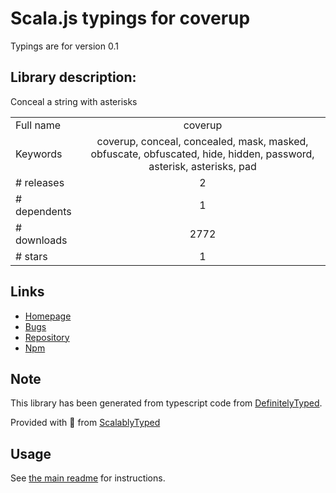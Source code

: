 
# Scala.js typings for coverup

Typings are for version 0.1

## Library description:
Conceal a string with asterisks

|                    |                 |
| ------------------ | :-------------: |
| Full name          | coverup |
| Keywords           | coverup, conceal, concealed, mask, masked, obfuscate, obfuscated, hide, hidden, password, asterisk, asterisks, pad |
| # releases         | 2 |
| # dependents       | 1 |
| # downloads        | 2772 |
| # stars            | 1 |

## Links
- [Homepage](https://github.com/jsonmaur/coverup#readme)
- [Bugs](https://github.com/jsonmaur/coverup/issues)
- [Repository](https://github.com/jsonmaur/coverup)
- [Npm](https://www.npmjs.com/package/coverup)
    


## Note
This library has been generated from typescript code from [DefinitelyTyped](https://definitelytyped.org).

Provided with :purple_heart: from [ScalablyTyped](https://github.com/oyvindberg/ScalablyTyped)

## Usage
See [the main readme](../../readme.md) for instructions.


